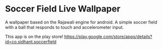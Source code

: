 # Soccer Field Live Wallpaper

A wallpaper based on the Rajawali engine for android. A simple soccer field with a ball that responds to touch and accelerometer input.

This app is on the play store! https://play.google.com/store/apps/details?id=co.sidhant.soccerfield